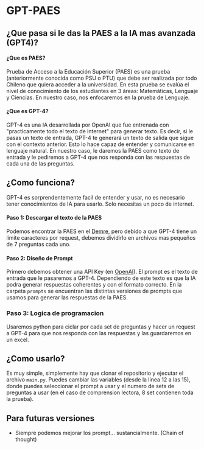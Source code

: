 # GPT-PAES

## ¿Que pasa si le das la PAES a la IA mas avanzada (GPT4)?

#### ¿Que es PAES?
Prueba de Acceso a la Educación Superior (PAES) es una prueba (anteriormente conocida como PSU o PTU) que debe ser realizada por todo Chileno que quiera acceder a la universidad. En esta prueba se evalúa el nivel de conocimiento de los estudiantes en 3 áreas: Matemáticas, Lenguaje y Ciencias.
En nuestro caso, nos enfocaremos en la prueba de Lenguaje.

#### ¿Que es GPT-4?
GPT-4 es una IA desarrollada por OpenAI que fue entrenada con "practicamente todo el texto de internet" para generar texto. Es decir, si le pasas un texto de entrada, GPT-4 te generará un texto de salida que sigue con el contexto anterior. Esto lo hace capaz de entender y comunicarse en lenguaje natural.
En nuestro caso, le daremos la PAES como texto de entrada y le pediremos a GPT-4 que nos responda con las respuestas de cada una de las preguntas.

## ¿Como funciona?

GPT-4 es sorprendentemente facil de entender y usar, no es necesario tener conocimientos de IA para usarlo. Solo necesitas un poco de internet.

#### Paso 1: Descargar el texto de la PAES
Podemos encontrar la PAES en el [Demre](https://demre.cl/publicaciones/2023/pruebas-oficiales-paes), pero debido a que GPT-4 tiene un limite caracteres por request, debemos dividirlo en archivos mas pequeños de 7 preguntas cada uno. 

#### Paso 2: Diseño de Prompt
Primero debemos obtener una API Key (en [OpenAI](https://beta.openai.com/)).
El prompt es el texto de entrada que le pasaremos a GPT-4. Dependiendo de este texto es que la IA podra generar respuestas coherentes y con el formato correcto. En la carpeta `prompts` se encuentran las distintas versiones de prompts que usamos para generar las respuestas de la PAES.

### Paso 3: Logica de programacion
Usaremos python para ciclar por cada set de preguntas y hacer un request a GPT-4 para que nos responda con las respuestas y las guardaremos en un excel.

## ¿Como usarlo?
Es muy simple, simplemente hay que clonar el repositorio y ejecutar el archivo `main.py`.
Puedes cambiar las variables (desde la linea 12 a las 15), donde puedes seleccionar el prompt a usar y el numero de sets de preguntas a usar (en el caso de comprension lectora, 8 set contienen toda la prueba).

## Para futuras versiones
- Siempre podemos mejorar los prompt... sustancialmente. (Chain of thought)
